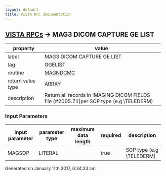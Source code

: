 ```yaml
---
layout: default
title: VISTA RPC documentation
---
```




## [VISTA RPCs](TableOfContent.md) &#8594; MAG3 DICOM CAPTURE GE LIST 

 property | value 
--- | --- 
 label | MAG3 DICOM CAPTURE GE LIST
 tag | GGELIST
 routine | [MAGNDCMC](http://code.osehra.org/dox/Routine_MAGNDCMC_source.html)
 return value type | ARRAY
 description | Return all records in IMAGING DICOM FIELDS file (#2005.71)per SOP type  (e.g \TELEDERM\)

### Input Parameters

| input parameter | parameter type | maximum data length | required | description | 
| --- | --- | --- | --- | --- | 
| MAGSOP | LITERAL |  | true | SOP type (e.g \TELEDERM\) | 




Generated on January 11th 2017, 6:34:23 am